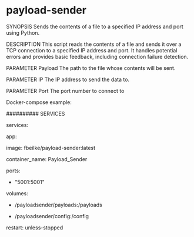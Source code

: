 # payload-sender

SYNOPSIS Sends the contents of a file to a specified IP address and port using Python.

DESCRIPTION This script reads the contents of a file and sends it over a TCP connection to a specified IP address and port. It handles potential errors and provides basic feedback, including connection failure detection.

PARAMETER Payload The path to the file whose contents will be sent.

PARAMETER IP The IP address to send the data to.

PARAMETER Port The port number to connect to

Docker-compose example:

########## SERVICES

services:

app:

image: fbeilke/payload-sender:latest

container_name: Payload_Sender

ports:

  - "5001:5001"
    
volumes:

  - /payloadsender/payloads:/payloads
    
  - /payloadsender/config:/config
    
restart: unless-stopped

